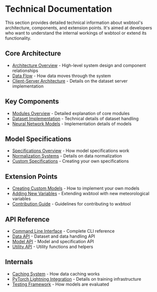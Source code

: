 # Technical Documentation

This section provides detailed technical information about wxbtool's architecture, components, and extension points. It's aimed at developers who want to understand the internal workings of wxbtool or extend its functionality.

## Core Architecture

- [Architecture Overview](architecture/overview.md) - High-level system design and component relationships
- [Data Flow](architecture/data_flow.md) - How data moves through the system
- [Client-Server Architecture](architecture/client_server.md) - Details on the dataset server implementation

## Key Components

- [Modules Overview](modules/overview.md) - Detailed explanation of core modules
- [Dataset Implementation](dataset/overview.md) - Technical details of dataset handling
- [Neural Network Models](models/overview.md) - Implementation details of models

## Model Specifications

- [Specifications Overview](specifications/overview.md) - How model specifications work
- [Normalization Systems](specifications/normalization.md) - Details on data normalization
- [Custom Specifications](specifications/custom_specs.md) - Creating your own specifications

## Extension Points

- [Creating Custom Models](extension/custom_models.md) - How to implement your own models
- [Adding New Variables](extension/new_variables.md) - Extending wxbtool with new meteorological variables
- [Contribution Guide](extension/contribution_guide.md) - Guidelines for contributing to wxbtool

## API Reference

- [Command Line Interface](api/wxb_command.md) - Complete CLI reference
- [Data API](api/data_api.md) - Dataset and data handling API
- [Model API](api/model_api.md) - Model and specification API
- [Utility API](api/utils_api.md) - Utility functions and helpers

## Internals

- [Caching System](internals/caching.md) - How data caching works
- [PyTorch Lightning Integration](internals/lightning_integration.md) - Details on training infrastructure
- [Testing Framework](internals/testing_framework.md) - How models are evaluated
